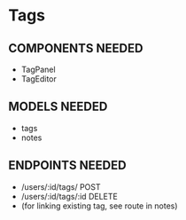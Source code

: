 # Tags

## COMPONENTS NEEDED

- TagPanel
- TagEditor

## MODELS NEEDED

- tags
- notes

## ENDPOINTS NEEDED

- /users/:id/tags/ POST
- /users/:id/tags/:id DELETE
- (for linking existing tag, see route in notes)
